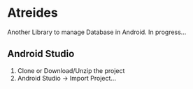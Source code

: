 Atreides
===========

Another Library to manage Database in Android. In progress...

Android Studio
------------------
 1. Clone or Download/Unzip the project
 2. Android Studio -> Import Project...
